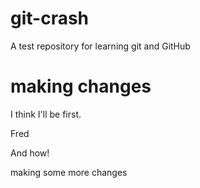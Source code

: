 # git-crash
A test repository for learning git and GitHub

making changes 
=======
I think I'll be first.

Fred

And how!

making some more changes

